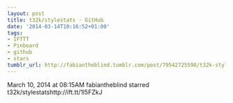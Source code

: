 ```yaml
---
layout: post
title: t32k/stylestats · GitHub
date: '2014-03-14T10:16:52+01:00'
tags:
- IFTTT
- Pinboard
- github
- stars
tumblr_url: http://fabiantheblind.tumblr.com/post/79542725598/t32k-stylestats-github
---
```

March 10, 2014 at 08:15AM
fabiantheblind starred t32k/stylestatshttp://ift.tt/1l5FZkJ
